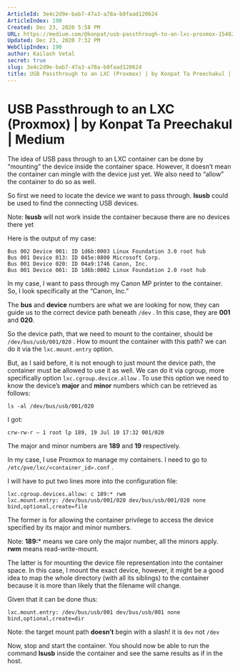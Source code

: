 ```yaml
---
ArticleId: 3e4c2d9e-bab7-47a3-a78a-b8faad120624
ArticleIndex: 190
Created: Dec 23, 2020 5:58 PM
URL: https://medium.com/@konpat/usb-passthrough-to-an-lxc-proxmox-15482674f11d
Updated: Dec 23, 2020 7:32 PM
WebClipIndex: 190
author: Kailash Vetal
secret: true
slug: 3e4c2d9e-bab7-47a3-a78a-b8faad120624
title: USB Passthrough to an LXC (Proxmox) | by Konpat Ta Preechakul | Medium
---
```

#  USB Passthrough to an LXC (Proxmox) | by Konpat Ta Preechakul | Medium
The idea of USB pass through to an LXC container can be done by “mounting” the device inside the container space. However, it doesn’t mean the container can mingle with the device just yet. We also need to “allow” the container to do so as well.

So first we need to locate the device we want to pass through. **lsusb** could be used to find the connecting USB devices.

Note: **lsusb** will not work inside the container because there are no devices there yet

Here is the output of my case:

```
Bus 002 Device 001: ID 1d6b:0003 Linux Foundation 3.0 root hub
Bus 001 Device 013: ID 045e:0800 Microsoft Corp.
Bus 001 Device 020: ID 04a9:1746 Canon, Inc.
Bus 001 Device 001: ID 1d6b:0002 Linux Foundation 2.0 root hub
```

In my case, I want to pass through my Canon MP printer to the container. So, I look specifically at the “Canon, Inc.”

The **bus** and **device** numbers are what we are looking for now, they can guide us to the correct device path beneath `/dev` . In this case, they are **001** and **020**.

So the device path, that we need to mount to the container, should be `/dev/bus/usb/001/020` . How to mount the container with this path? we can do it via the `lxc.mount.entry` option.

But, as I said before, it is not enough to just mount the device path, the container must be allowed to use it as well. We can do it via cgroup, more specifically option `lxc.cgroup.device.allow` . To use this option we need to know the device’s **major** and **minor** numbers which can be retrieved as follows:

```
ls -al /dev/bus/usb/001/020
```

I got:

```
crw-rw-r — 1 root lp 189, 19 Jul 10 17:32 001/020
```

The major and minor numbers are **189** and **19** respectively.

In my case, I use Proxmox to manage my containers. I need to go to `/etc/pve/lxc/<container_id>.conf` .

I will have to put two lines more into the configuration file:

```
lxc.cgroup.devices.allow: c 189:* rwm
lxc.mount.entry: /dev/bus/usb/001/020 dev/bus/usb/001/020 none bind,optional,create=file
```

The former is for allowing the container privilege to access the device specified by its major and minor numbers.

Note: **189:*** means we care only the major number, all the minors apply. **rwm** means read-write-mount.

The latter is for mounting the device file representation into the container space. In this case, I mount the exact device, however, it might be a good idea to map the whole directory (with all its siblings) to the container because it is more than likely that the filename will change.

Given that it can be done thus:

```
lxc.mount.entry: /dev/bus/usb/001 dev/bus/usb/001 none bind,optional,create=dir
```

Note: the target mount path **doesn’t** begin with a slash! it is `dev` not `/dev`

Now, stop and start the container. You should now be able to run the command **lsusb** inside the container and see the same results as if in the host.
